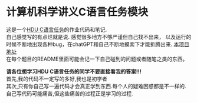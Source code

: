 # 计算机科学讲义C语言任务模块

这是一个[HDU C语言任务](https://github.com/E1PsyCongroo/HDU_C_Assignments)的作业代码和笔记.    
自己感觉写的有点烂就是说. 感觉很多地方不够严谨但自己找不出来，
以及运行的时候不断地出现各种bug，在chatGPT和自己不断地摸索下才能折腾出来.
[本项目地址](https://github.com/Happ1less/HDU_C_Assignments_answers)  
在每个题目的README里面可能会记一下自己碰到的问题或者随笔之类的东西。  

**请各位想学习HDU C语言任务的同学不要直接看我的答案!!!**  
首先,我的代码不一定写的多好,我也是初学者  
其次,只有你自己写一遍代码才会真正学到东西.每个人的疑难困惑都是不一样的.  
自己写代码可能痛苦,但这些痛苦的过程正是学习的过程.